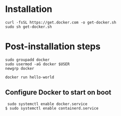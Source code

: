 # Installation
```
curl -fsSL https://get.docker.com -o get-docker.sh
sudo sh get-docker.sh
```

# Post-installation steps

```
sudo groupadd docker
sudo usermod -aG docker $USER
newgrp docker 
```

```
docker run hello-world
```

## Configure Docker to start on boot
```
 sudo systemctl enable docker.service
$ sudo systemctl enable containerd.service
```